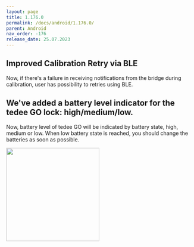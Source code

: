 ```yaml
---
layout: page
title: 1.176.0
permalink: /docs/android/1.176.0/
parent: Android
nav_order: -176
release_date: 25.07.2023
---
```


## Improved Calibration Retry via BLE
Now, if there's a failure in receiving notifications from the bridge during calibration, user has possibility to retries using BLE.

## We've added a battery level indicator for the tedee GO lock: high/medium/low.
Now, battery level of tedee GO will be indicated by battery state, high, medium or low. When low battery state is reached, you should change the batteries as soon as possible.

<img src="/tedee-release-notes/docs/android/assets/1.176.0_lock_go_battery.png" width="250">